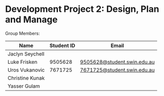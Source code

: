 # Development Project 2: Design, Plan and Manage

Group Members:

| Name            | Student ID | Email                       |
| --------------- | ---------- | --------------------------- |
| Jaclyn Seychell |            |                             |
| Luke Frisken    | 9505628    | 9505628@student.swin.edu.au |
| Uros Vukanovic  | 7671725    | 7671725@student.swin.edu.au |
| Christine Kunak |            |                             |
| Yasser Gulam    |            |                             |